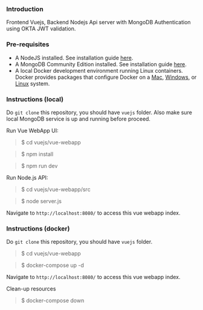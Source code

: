 ### Introduction

Frontend Vuejs, Backend Nodejs Api server with MongoDB Authentication using OKTA JWT validation.

### Pre-requisites

- A NodeJS installed. See installation guide [here](https://nodejs.org/en/download/).
- A MongoDB Community Edition installed. See installation guide [here](https://docs.mongodb.com/manual/administration/install-community/).
- A local Docker development environment running Linux containers. Docker provides packages that configure Docker on a [Mac](https://docs.docker.com/docker-for-mac/), [Windows](https://docs.docker.com/docker-for-windows/), or [Linux](https://docs.docker.com/engine/installation/#supported-platforms) system.

### Instructions (local)

Do `git clone` this repository, you should have `vuejs` folder. 
Also make sure local MongoDB service is up and running before proceed.

Run Vue WebApp UI:

> $ cd vuejs/vue-webapp

> $ npm install

> $ npm run dev

Run Node.js API:

> $ cd vuejs/vue-webapp/src

> $ node server.js

Navigate to `http://localhost:8080/` to access this vue webapp index.

### Instructions (docker)

Do `git clone` this repository, you should have `vuejs` folder.

> $ cd vuejs/vue-webapp

> $ docker-compose up -d

Navigate to `http://localhost:8080/` to access this vue webapp index.

Clean-up resources

> $ docker-compose down